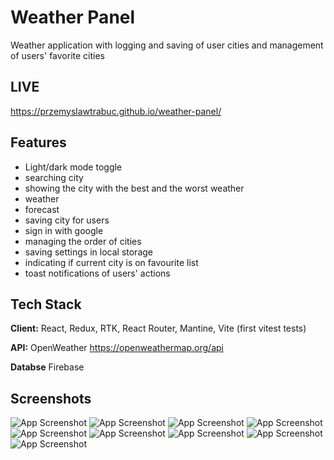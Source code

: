 
# Weather Panel

Weather application with logging and saving of user cities and management of users' favorite cities


## LIVE 
https://przemyslawtrabuc.github.io/weather-panel/
## Features

- Light/dark mode toggle
- searching city
- showing the city with the best and the worst weather
- weather
- forecast
- saving city for users
- sign in with google
- managing the order of cities
- saving settings in local storage
- indicating if current city is on favourite list
- toast notifications of users' actions


## Tech Stack

**Client:** React, Redux, RTK, React Router, Mantine, Vite (first vitest tests)

**API:** OpenWeather https://openweathermap.org/api

**Databse** Firebase


## Screenshots

![App Screenshot](S1.png)
![App Screenshot](S2.png)
![App Screenshot](S3.png)
![App Screenshot](S4.png)
![App Screenshot](S5.png)
![App Screenshot](S6.png)
![App Screenshot](S7.png)
![App Screenshot](S8.png)
![App Screenshot](S9.png)

